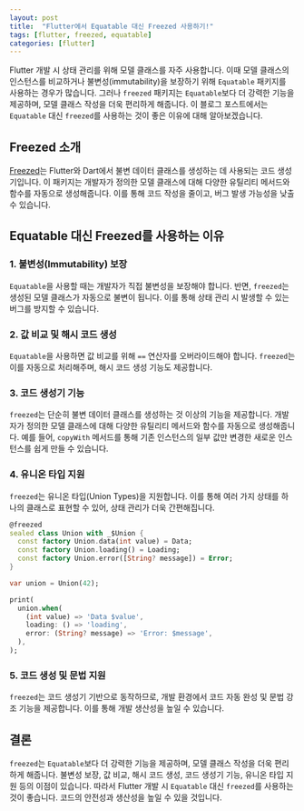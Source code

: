 ```yaml
---
layout: post
title:  "Flutter에서 Equatable 대신 Freezed 사용하기!"
tags: [flutter, freezed, equatable]
categories: [flutter]
---
```



Flutter 개발 시 상태 관리를 위해 모델 클래스를 자주 사용합니다. 
이때 모델 클래스의 인스턴스를 비교하거나 불변성(immutability)을 보장하기 위해 `Equatable` 패키지를 사용하는 경우가 많습니다. 그러나 `freezed` 패키지는 `Equatable`보다 더 강력한 기능을 제공하며, 모델 클래스 작성을 더욱 편리하게 해줍니다. 이 블로그 포스트에서는 `Equatable` 대신 `freezed`를 사용하는 것이 좋은 이유에 대해 알아보겠습니다.

## Freezed 소개

[Freezed](https://pub.dev/packages/freezed)는 Flutter와 Dart에서 불변 데이터 클래스를 생성하는 데 사용되는 코드 생성기입니다. 이 패키지는 개발자가 정의한 모델 클래스에 대해 다양한 유틸리티 메서드와 함수를 자동으로 생성해줍니다. 이를 통해 코드 작성을 줄이고, 버그 발생 가능성을 낮출 수 있습니다.

## Equatable 대신 Freezed를 사용하는 이유

### 1. 불변성(Immutability) 보장

`Equatable`을 사용할 때는 개발자가 직접 불변성을 보장해야 합니다. 반면, `freezed`는 생성된 모델 클래스가 자동으로 불변이 됩니다. 이를 통해 상태 관리 시 발생할 수 있는 버그를 방지할 수 있습니다.

### 2. 값 비교 및 해시 코드 생성

`Equatable`을 사용하면 값 비교를 위해 `==` 연산자를 오버라이드해야 합니다. `freezed`는 이를 자동으로 처리해주며, 해시 코드 생성 기능도 제공합니다.

### 3. 코드 생성기 기능

`freezed`는 단순히 불변 데이터 클래스를 생성하는 것 이상의 기능을 제공합니다. 개발자가 정의한 모델 클래스에 대해 다양한 유틸리티 메서드와 함수를 자동으로 생성해줍니다. 예를 들어, `copyWith` 메서드를 통해 기존 인스턴스의 일부 값만 변경한 새로운 인스턴스를 쉽게 만들 수 있습니다.

### 4. 유니온 타입 지원

`freezed`는 유니온 타입(Union Types)을 지원합니다. 이를 통해 여러 가지 상태를 하나의 클래스로 표현할 수 있어, 상태 관리가 더욱 간편해집니다.
```dart
@freezed
sealed class Union with _$Union {
  const factory Union.data(int value) = Data;
  const factory Union.loading() = Loading;
  const factory Union.error([String? message]) = Error;
}
```


```dart
var union = Union(42);

print(
  union.when(
    (int value) => 'Data $value',
    loading: () => 'loading',
    error: (String? message) => 'Error: $message',
  ),
);
```


### 5. 코드 생성 및 문법 지원

`freezed`는 코드 생성기 기반으로 동작하므로, 개발 환경에서 코드 자동 완성 및 문법 강조 기능을 제공합니다. 이를 통해 개발 생산성을 높일 수 있습니다.

## 결론

`freezed`는 `Equatable`보다 더 강력한 기능을 제공하며, 모델 클래스 작성을 더욱 편리하게 해줍니다. 불변성 보장, 값 비교, 해시 코드 생성, 코드 생성기 기능, 유니온 타입 지원 등의 이점이 있습니다. 따라서 Flutter 개발 시 `Equatable` 대신 `freezed`를 사용하는 것이 좋습니다. 코드의 안전성과 생산성을 높일 수 있을 것입니다.

